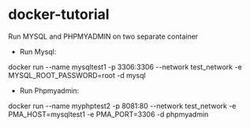 # docker-tutorial

Run MYSQL and PHPMYADMIN on two separate container

- Run Mysql:
  
docker run --name mysqltest1 -p 3306:3306 --network test_network -e MYSQL_ROOT_PASSWORD=root -d mysql

- Run Phpmyadmin:

 docker run --name myphptest2 -p 8081:80 --network test_network -e PMA_HOST=mysqltest1 -e PMA_PORT=3306 -d phpmyadmin
